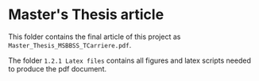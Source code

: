 # Master's Thesis article

This folder contains the final article of this project as `Master_Thesis_MSBBSS_TCarriere.pdf`.

The folder `1.2.1 Latex files` contains all figures and latex scripts needed to produce the pdf document.
